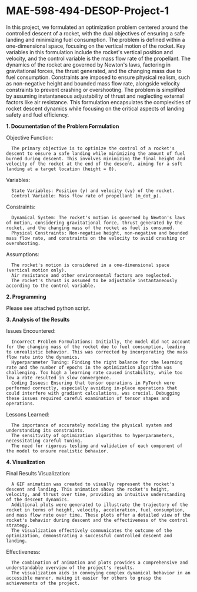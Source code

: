 # MAE-598-494-DESOP-Project-1

In this project, we formulated an optimization problem centered around the controlled descent of a rocket, with the dual objectives of ensuring a safe landing and minimizing fuel consumption. The problem is defined within a one-dimensional space, focusing on the vertical motion of the rocket. Key variables in this formulation include the rocket's vertical position and velocity, and the control variable is the mass flow rate of the propellant. The dynamics of the rocket are governed by Newton's laws, factoring in gravitational forces, the thrust generated, and the changing mass due to fuel consumption. Constraints are imposed to ensure physical realism, such as non-negative height and bounded mass flow rate, alongside velocity constraints to prevent crashing or overshooting. The problem is simplified by assuming instantaneous adjustability of thrust and neglecting external factors like air resistance. This formulation encapsulates the complexities of rocket descent dynamics while focusing on the critical aspects of landing safety and fuel efficiency.

**1. Documentation of the Problem Formulation**

  Objective Function:
      
      The primary objective is to optimize the control of a rocket's descent to ensure a safe landing while minimizing the amount of fuel burned during descent. This involves minimizing the final height and velocity of the rocket at the end of the descent, aiming for a soft landing at a target location (height = 0).
  
  Variables:
      
      State Variables: Position (y) and velocity (vy) of the rocket.
      Control Variable: Mass flow rate of propellant (m_dot_p).
  
  Constraints:
      
      Dynamical System: The rocket's motion is governed by Newton's laws of motion, considering gravitational force, thrust generated by the rocket, and the changing mass of the rocket as fuel is consumed.
      Physical Constraints: Non-negative height, non-negative and bounded mass flow rate, and constraints on the velocity to avoid crashing or overshooting.
  
  Assumptions:
      
      The rocket's motion is considered in a one-dimensional space (vertical motion only).
      Air resistance and other environmental factors are neglected.
      The rocket's thrust is assumed to be adjustable instantaneously according to the control variable.

**2. Programming**

  Please see attached python script.

**3. Analysis of the Results**

  Issues Encountered:
      
      Incorrect Problem Formulations: Initially, the model did not account for the changing mass of the rocket due to fuel consumption, leading to unrealistic behavior. This was corrected by incorporating the mass flow rate into the dynamics.
      Hyperparameter Tuning: Finding the right balance for the learning rate and the number of epochs in the optimization algorithm was challenging. Too high a learning rate caused instability, while too low a rate resulted in slow convergence.
      Coding Issues: Ensuring that tensor operations in PyTorch were performed correctly, especially avoiding in-place operations that could interfere with gradient calculations, was crucial. Debugging these issues required careful examination of tensor shapes and operations.
  
  Lessons Learned:
      
      The importance of accurately modeling the physical system and understanding its constraints.
      The sensitivity of optimization algorithms to hyperparameters, necessitating careful tuning.
      The need for rigorous testing and validation of each component of the model to ensure realistic behavior.

**4. Visualization**

  Final Results Visualization:
      
      A GIF animation was created to visually represent the rocket's descent and landing. This animation shows the rocket's height, velocity, and thrust over time, providing an intuitive understanding of the descent dynamics.
      Additional plots were generated to illustrate the trajectory of the rocket in terms of height, velocity, acceleration, fuel consumption, and mass flow rate over time. These plots offer a detailed view of the rocket's behavior during descent and the effectiveness of the control strategy.
      The visualization effectively communicates the outcome of the optimization, demonstrating a successful controlled descent and landing.
  
  Effectiveness:
      
      The combination of animation and plots provides a comprehensive and understandable overview of the project's results.
      The visualization aids in conveying complex dynamical behavior in an accessible manner, making it easier for others to grasp the achievements of the project.
